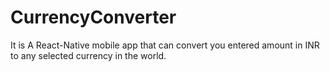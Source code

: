 # CurrencyConverter
It is A React-Native mobile app that can convert you entered amount in INR to any selected currency in the world.
